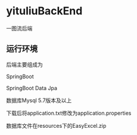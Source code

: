 # yituliuBackEnd
一图流后端

## 运行环境
后端主要组成为

SpringBoot 

SpringBoot Data Jpa

数据库Mysql  5.7版本及以上

下载后将application.txt修改为application.properties

数据库文件在resources下的EasyExcel.zip
